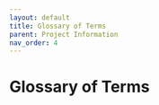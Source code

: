 ```yaml
---
layout: default
title: Glossary of Terms
parent: Project Information
nav_order: 4
---
```


# Glossary of Terms